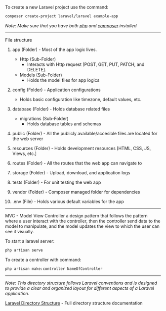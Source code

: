 To create a new Laravel project use the command: 
```sh
composer create-project laravel/laravel example-app
```
*Note: Make sure that you have both [php](https://www.php.net/downloads.php) and [composer](https://getcomposer.org/download/) installed*

---

File structure

1. app (Folder) - Most of the app logic lives.
    - Http (Sub-Folder)
        - Interacts with Http request [POST, GET, PUT, PATCH, and DELETE].
    - Models (Sub-Folder)
        - Holds the model files for app logics

2. config (Folder) - Application configurations
    - Holds basic configuration like timezone, default values, etc.

3. database (Folder) - Holds database related files
    - migrations (Sub-Folder)
        - Holds database tables and schemas 

4. public (Folder) - All the publicly available/accesible files are located for the web server

5. resources (Folder) - Holds development resources [HTML, CSS, JS, Views, etc.] 

6. routes (Folder) - All the routes that the web app can navigate to

7. storage (Folder) - Upload, download, and application logs

8. tests (Folder) - For unit testing the web app

9. vendor (Folder) - Composer managed folder for dependencies

10. .env (File) - Holds various default variables for the app

---

MVC - Model View Controller a design pattern that follows the pattern where a user interact with the controller, then the controller send data to the model to manipulate, and the model updates the view to which the user can see it visually.

To start a laravel server:
```sh
php artisan serve
```
To create a controller with command:
```sh
php artisan make:controller NameOfController
```

---

*Note: This directory structure follows Laravel conventions and is designed to provide a clear and organized layout for different aspects of a Laravel application.*

[Laravel Directory Structure](https://laravel.com/docs/10.x/structure) - Full directory structure documentation
